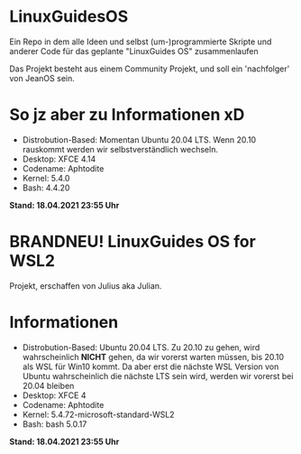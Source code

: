 # LinuxGuidesOS

Ein Repo in dem alle Ideen und selbst (um-)programmierte Skripte und anderer Code für das geplante "LinuxGuides OS" zusammenlaufen

Das Projekt besteht aus einem Community Projekt, und soll ein 'nachfolger' von JeanOS sein.  

# So jz aber zu Informationen xD
- Distrobution-Based: Momentan Ubuntu 20.04 LTS. Wenn 20.10 rauskommt werden wir selbstverständlich wechseln.
- Desktop: XFCE 4.14
- Codename: Aphtodite
- Kernel: 5.4.0
- Bash: 4.4.20  
  
**Stand: 18.04.2021 23:55 Uhr**

# BRANDNEU! LinuxGuides OS for WSL2

Projekt, erschaffen von Julius aka Julian.

# Informationen

- Distrobution-Based: Ubuntu 20.04 LTS. Zu 20.10 zu gehen, wird wahrscheinlich **NICHT** gehen, da wir vorerst warten müssen, bis 20.10 als WSL für Win10 kommt. Da aber erst die nächste WSL Version von Ubuntu wahrscheinlich die nächste LTS sein wird, werden wir vorerst bei 20.04 bleiben
- Desktop: XFCE 4
- Codename: Aphtodite
- Kernel: 5.4.72-microsoft-standard-WSL2
- Bash: bash 5.0.17

**Stand: 18.04.2021 23:55 Uhr**
